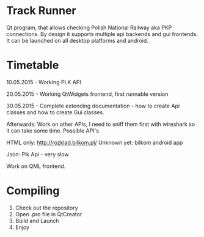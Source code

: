 # Track Runner
Qt program, that allows checking Polish National Railway aka PKP connections. By design it supports multiple api backends and gui frontends. It can be launched on all desktop platforms and android.

# Timetable
10.05.2015 - Working PLK API

20.05.2015 - Working QtWidgets frontend, first runnable version

30.05.2015 - Complete extending documentation - how to create Api classes and how to create Gui classes.


Afterwards:
Work on other APIs, I need to sniff them first with wireshark so it can take some time.
Possible API's

HTML only: http://rozklad.bilkom.pl/
Unknown yet: bilkom android app

Json: Plk Api - very slow

Work on QML frontend.


# Compiling
1. Check out the repository
2. Open .pro file in QtCreator
3. Build and Launch
4. Enjoy
